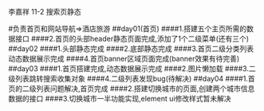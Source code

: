 
李嘉祥   11-2
      搜索页静态

#负责首页和网站导航=>酒店旅游
##day01(首页)
####1.搭建五个主页所需的数据接口
####2.首页的头部header静态页面完成,添加了1个二级菜单(还有三个)
##day02
####1.头部静态完成
####2.底部静态完成
####3.首页二级分类列表动态数据展示完成
####4.首页banner区域页面完成(banner效果有待完善)
##day03
####1.首页搭建完成,动态数据展示完成
####2.图片懒加载
####3.二级列表跳转搜索收集对象
####4.二级列表发现bug(待解决)
##day04
####1.首页的二级列表问题解决,首页完成
####2.搭建切换城市的页面,创建两个城市信息数据的接口
####3.切换城市一半功能实现,element ui修改样式暂未解决
